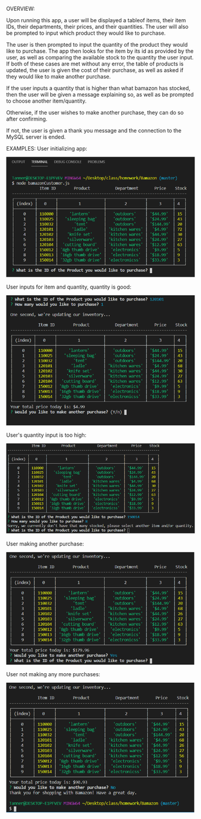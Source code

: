 OVERVIEW:

Upon running this app, a user will be displayed a tableof items, their item IDs, their departments, their prices, and their quantities.
The user will also be prompted to input which product they would like to purchase.

The user is then prompted to input the quantity of the product they would like to purchase. The app then looks for the item by its id as provided by the user, as well as comparing the available stock to the quantity the user input. If both of these cases are met without any error, the table of products is updated, the user is given the cost of their purchase, as well as asked if they would like to make another purchase.

If the user inputs a quantity that is higher than what bamazon has stocked, then the user will be given a message explaining so, as well as be prompted to choose another item/quantity.

Otherwise, if the user wishes to make another purchase, they can do so after confirming.

If not, the user is given a thank you message and the connection to the MySQL server is ended.


EXAMPLES:
User initializing app:

![](images/First%20table%20and%20question.png)

User inputs for item and quantity, quantity is good:

![](images/quantity%20prompt%20new%20table%20and%20price.png)

User's quantity input is too high:

![](images/quantity%20purchased%20too%20high.png)

User making another purchase:

![](images/making%20second%20purchase.png)

User not making any more purchases:

![](images/no%20more%20purchases.png)
